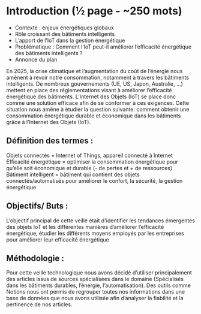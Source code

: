 # Introduction (½ page - ~250 mots)
- Contexte : enjeux énergétiques globaux  
- Rôle croissant des bâtiments intelligents  
- L’apport de l’IoT dans la gestion énergétique  
- Problématique : Comment l’IoT peut-il améliorer l’efficacité énergétique des bâtiments intelligents ?  
- Annonce du plan

En 2025, la crise climatique et l’augmentation du coût de l’énergie nous amènent à revoir notre consommation, notamment à travers les bâtiments intelligents. De nombreux gouvernements (UE, US, Japon, Australie, …) mettent en place des réglementations visant à améliorer l’efficacité énergétique des bâtiments. L’Internet des Objets (IoT) se place donc comme une solution efficace afin de se conformer à ces exigences. Cette situation nous amène à étudier la question suivante: comment obtenir une consommation énergétique durable et économique dans les bâtiments grâce à l’Internet des Objets (IoT).  

## Définition des termes :

Objets connectés = Internet of Things, appareil connecté à Internet  
Efficacité énergétique = optimiser la consommation énergétique pour qu’elle soit économique et durable (- de pertes et + de ressources)  
Bâtiment intelligent = bâtiment qui contient des objets connectés/automatisés pour améliorer le confort, la sécurité, la gestion énergétique  

## Objectifs/ Buts :

L’objectif principal de cette veille était d'identifier les tendances émergentes des objets IoT et les différentes manières d’améliorer l’efficacité énergétique, étudier les différents moyens employés par les entreprises pour améliorer leur efficacité énergétique  

## Méthodologie :

Pour cette veille technologique nous avons décidé d’utiliser principalement des articles issus de sources spécialisées dans le domaine (Spécialisés dans les bâtiments durables, l’énergie, l’automatisation). Des outils comme Notions nous ont permis de regrouper toutes nos informations dans une base de données que nous avons utilisée afin d’analyser la fiabilité et la pertinence de nos articles.
